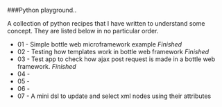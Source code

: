 
###Python playground.. 


A collection of python recipes that I have written to understand some concept. 
They are listed below in no particular order. 

+ 01 - Simple bottle web microframework example *Finished*
+ 02 - Testing how templates work in bottle web framework *Finished*
+ 03 - Test app to check how ajax post request is made in a bottle web framework. *Finished*
+ 04 -
+ 05 - 
+ 06 -
+ 07 - A mini dsl to update and select xml nodes using their attributes


 
